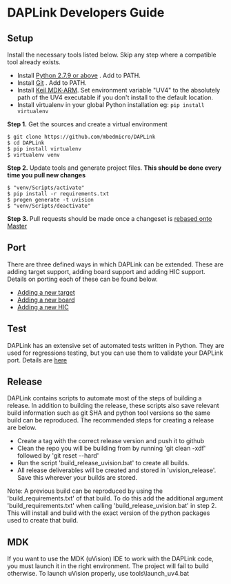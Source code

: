 # DAPLink Developers Guide

## Setup
Install the necessary tools listed below. Skip any step where a compatible tool already exists.

* Install [Python 2.7.9 or above](https://www.python.org/downloads/) . Add to PATH.
* Install [Git](https://git-scm.com/downloads) . Add to PATH.
* Install [Keil MDK-ARM](https://www.keil.com/download/product/). Set environment variable "UV4" to the absolutely path of the UV4 executable if you don't install to the default location.
* Install virtualenv in your global Python installation eg: `pip install virtualenv`

**Step 1.** Get the sources and create a virtual environment

```
$ git clone https://github.com/mbedmicro/DAPLink
$ cd DAPLink
$ pip install virtualenv
$ virtualenv venv
```

**Step 2.** Update tools and generate project files. **This should be done every time you pull new changes**

```Windows
$ "venv/Scripts/activate"
$ pip install -r requirements.txt
$ progen generate -t uvision
$ "venv/Scripts/deactivate"
```

**Step 3.** Pull requests should be made once a changeset is [rebased onto Master](https://www.atlassian.com/git/tutorials/merging-vs-rebasing/workflow-walkthrough)


## Port
There are three defined ways in which DAPLink can be extended.  These are adding target support, adding board support and adding HIC support.  Details on porting each of these can be found below.

* [Adding a new target](PORT_TARGET.md)
* [Adding a new board](PORT_BOARD.md)
* [Adding a new HIC](PORT_HIC.md)


## Test
DAPLink has an extensive set of automated tests written in Python. They are used for regressions testing, but you can use them to validate your DAPLink port. Details are [here](AUTOMATED_TESTING.md)


## Release
DAPLink contains scripts to automate most of the steps of building a release.  In addition to building the release, these scripts also save relevant build information such as git SHA and python tool versions so the same build can be reproduced.  The recommended steps for creating a release are below.

* Create a tag with the correct release version and push it to github
* Clean the repo you will be building from by running 'git clean -xdf' followed by 'git reset --hard'
* Run the script 'build_release_uvision.bat' to create all builds.
* All release deliverables will be created and stored in 'uvision_release'.  Save this wherever your builds are stored.

Note: A previous build can be reproduced by using the 'build_requirements.txt' of that build.
To do this add the additional argument 'build_requirements.txt' when calling 'build_release_uvision.bat' in step 2.
This will install and build with the exact version of the python packages used to create that build.

## MDK
If you want to use the MDK (uVision) IDE to work with the DAPLink code, you must launch it in the right environment. The project will fail to build otherwise. To launch uVision properly, use tools\launch_uv4.bat
